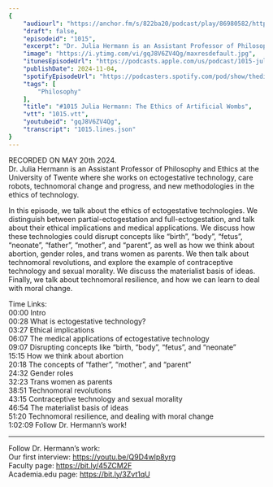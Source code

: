 ```yaml
---
{
	"audiourl": "https://anchor.fm/s/822ba20/podcast/play/86980582/https%3A%2F%2Fd3ctxlq1ktw2nl.cloudfront.net%2Fstaging%2F2024-4-20%2Fbae414d2-cda7-04cc-26d2-035ebe00954a.m4a",
	"draft": false,
	"episodeid": "1015",
	"excerpt": "Dr. Julia Hermann is an Assistant Professor of Philosophy and Ethics at the University of Twente where she works on ectogestative technology, care robots, technomoral change and progress, and new methodologies in the ethics of technology.",
	"image": "https://i.ytimg.com/vi/gqJ8V6ZV4Qg/maxresdefault.jpg",
	"itunesEpisodeUrl": "https://podcasts.apple.com/us/podcast/1015-julia-hermann-the-ethics-of-ectogestative-technology/id1451347236?i=1000675663029&uo=4",
	"publishDate": 2024-11-04,
	"spotifyEpisodeUrl": "https://podcasters.spotify.com/pod/show/thedissenter/episodes/1015-Julia-Hermann-The-Ethics-of-Ectogestative-Technology-e2jsuh6",
	"tags": [
		"Philosophy"
	],
	"title": "#1015 Julia Hermann: The Ethics of Artificial Wombs",
	"vtt": "1015.vtt",
	"youtubeid": "gqJ8V6ZV4Qg",
	"transcript": "1015.lines.json"
}
---
```

RECORDED ON MAY 20th 2024.  
Dr. Julia Hermann is an Assistant Professor of Philosophy and Ethics at the University of Twente where she works on ectogestative technology, care robots, technomoral change and progress, and new methodologies in the ethics of technology.

In this episode, we talk about the ethics of ectogestative technologies. We distinguish between partial-ectogestation and full-ectogestation, and talk about their ethical implications and medical applications. We discuss how these technologies could disrupt concepts like “birth”, “body”, “fetus”, “neonate”, “father”, “mother”, and “parent”, as well as how we think about abortion, gender roles, and trans women as parents. We then talk about technomoral revolutions, and explore the example of contraceptive technology and sexual morality. We discuss the materialist basis of ideas. Finally, we talk about technomoral resilience, and how we can learn to deal with moral change.

Time Links:  
<time>00:00</time> Intro  
<time>00:28</time> What is ectogestative technology?  
<time>03:27</time> Ethical implications  
<time>06:07</time> The medical applications of ectogestative technology  
<time>09:07</time> Disrupting concepts like “birth, “body”, “fetus”, and “neonate”  
<time>15:15</time> How we think about abortion  
<time>20:18</time> The concepts of “father”, “mother”, and “parent”  
<time>24:32</time> Gender roles  
<time>32:23</time> Trans women as parents  
<time>38:51</time> Technomoral revolutions  
<time>43:15</time> Contraceptive technology and sexual morality  
<time>46:54</time> The materialist basis of ideas  
<time>51:20</time> Technomoral resilience, and dealing with moral change  
<time>1:02:09</time> Follow Dr. Hermann’s work!

---

Follow Dr. Hermann’s work:  
Our first interview: https://youtu.be/Q9D4wlp8yrg  
Faculty page: https://bit.ly/45ZCM2F  
Academia.edu page: https://bit.ly/3Zvt1qU
